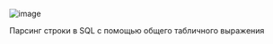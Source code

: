 ![image](https://github.com/Lekcheto/Parsing_string_in_SQL/assets/113604211/028cec24-9e5f-4792-9e6d-4a5b4e8a7256)

Парсинг строки в SQL с помощью общего табличного выражения

